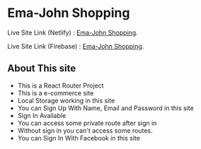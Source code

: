 # Ema-John Shopping

Live Site Link (Netlify) : [Ema-John Shopping](https://ema-john-shopping-with-auth-salsadsid.netlify.app/).

Live Site Link (Firebase) : [Ema-John Shopping](https://ema-john-shopping-with-auth.web.app/).

## About This site
* This is a React Router Project
* This is a e-commerce site
* Local Storage working in this site
* You can Sign Up With Name, Email and Password in this site
* Sign In Available
* You can access some private route after sign in
* Without sign in you can't access some routes.
* You can Sign In With Facebook in this site
